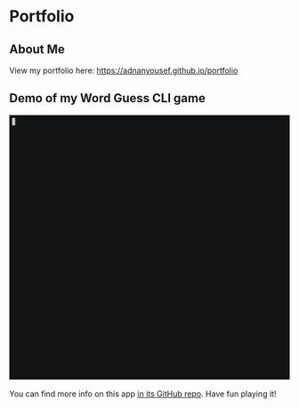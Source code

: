 # Portfolio

## About Me
View my portfolio here: https://adnanyousef.github.io/portfolio

## Demo of my Word Guess CLI game
![Word Guess Demo](assets/images/word-guess.gif)


You can find more info on this app [in its GitHub repo](https://github.com/adnanyousef/word-guess-cli). Have fun playing it!